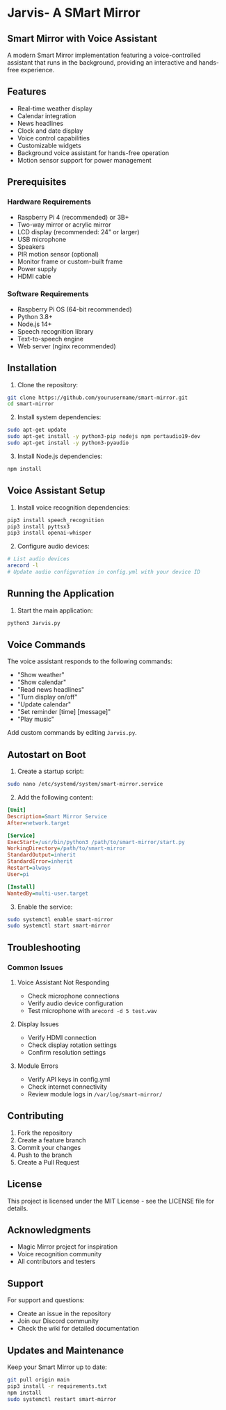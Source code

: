 # Jarvis- A SMart Mirror
## Smart Mirror with Voice Assistant

A modern Smart Mirror implementation featuring a voice-controlled assistant that runs in the background, providing an interactive and hands-free experience.

## Features

- Real-time weather display
- Calendar integration
- News headlines
- Clock and date display
- Voice control capabilities
- Customizable widgets
- Background voice assistant for hands-free operation
- Motion sensor support for power management

## Prerequisites

### Hardware Requirements
- Raspberry Pi 4 (recommended) or 3B+
- Two-way mirror or acrylic mirror
- LCD display (recommended: 24" or larger)
- USB microphone
- Speakers
- PIR motion sensor (optional)
- Monitor frame or custom-built frame
- Power supply
- HDMI cable

### Software Requirements
- Raspberry Pi OS (64-bit recommended)
- Python 3.8+
- Node.js 14+
- Speech recognition library
- Text-to-speech engine
- Web server (nginx recommended)

## Installation

1. Clone the repository:
```bash
git clone https://github.com/yourusername/smart-mirror.git
cd smart-mirror
```

2. Install system dependencies:
```bash
sudo apt-get update
sudo apt-get install -y python3-pip nodejs npm portaudio19-dev
sudo apt-get install -y python3-pyaudio
```

3. Install Node.js dependencies:
```bash
npm install
```

## Voice Assistant Setup

1. Install voice recognition dependencies:
```bash
pip3 install speech_recognition
pip3 install pyttsx3
pip3 install openai-whisper
```

2. Configure audio devices:
```bash
# List audio devices
arecord -l
# Update audio configuration in config.yml with your device ID
```

## Running the Application

1. Start the main application:
```bash
python3 Jarvis.py
```

## Voice Commands

The voice assistant responds to the following commands:
- "Show weather"
- "Show calendar"
- "Read news headlines"
- "Turn display on/off"
- "Update calendar"
- "Set reminder [time] [message]"
- "Play music"

Add custom commands by editing `Jarvis.py`.

## Autostart on Boot

1. Create a startup script:
```bash
sudo nano /etc/systemd/system/smart-mirror.service
```

2. Add the following content:
```ini
[Unit]
Description=Smart Mirror Service
After=network.target

[Service]
ExecStart=/usr/bin/python3 /path/to/smart-mirror/start.py
WorkingDirectory=/path/to/smart-mirror
StandardOutput=inherit
StandardError=inherit
Restart=always
User=pi

[Install]
WantedBy=multi-user.target
```

3. Enable the service:
```bash
sudo systemctl enable smart-mirror
sudo systemctl start smart-mirror
```

## Troubleshooting

### Common Issues

1. Voice Assistant Not Responding
   - Check microphone connections
   - Verify audio device configuration
   - Test microphone with `arecord -d 5 test.wav`

2. Display Issues
   - Verify HDMI connection
   - Check display rotation settings
   - Confirm resolution settings

3. Module Errors
   - Verify API keys in config.yml
   - Check internet connectivity
   - Review module logs in `/var/log/smart-mirror/`

## Contributing

1. Fork the repository
2. Create a feature branch
3. Commit your changes
4. Push to the branch
5. Create a Pull Request

## License

This project is licensed under the MIT License - see the LICENSE file for details.

## Acknowledgments

- Magic Mirror project for inspiration
- Voice recognition community
- All contributors and testers

## Support

For support and questions:
- Create an issue in the repository
- Join our Discord community
- Check the wiki for detailed documentation

## Updates and Maintenance

Keep your Smart Mirror up to date:
```bash
git pull origin main
pip3 install -r requirements.txt
npm install
sudo systemctl restart smart-mirror
```
